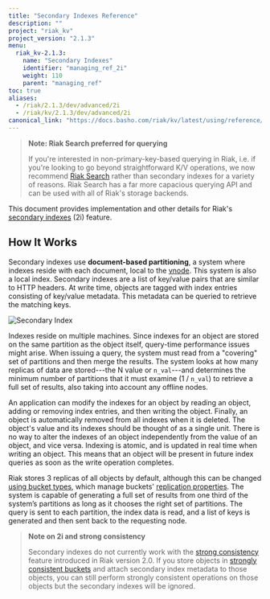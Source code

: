 ```yaml
---
title: "Secondary Indexes Reference"
description: ""
project: "riak_kv"
project_version: "2.1.3"
menu:
  riak_kv-2.1.3:
    name: "Secondary Indexes"
    identifier: "managing_ref_2i"
    weight: 110
    parent: "managing_ref"
toc: true
aliases:
  - /riak/2.1.3/dev/advanced/2i
  - /riak/kv/2.1.3/dev/advanced/2i
canonical_link: "https://docs.basho.com/riak/kv/latest/using/reference/secondary-indexes"
---
```


[usage bucket types]: /riak/kv/2.1.3/developing/usage/bucket-types
[use ref strong consistency]: /riak/2.1.3/using/reference/strong-consistency

> **Note: Riak Search preferred for querying**
>
> If you're interested in non-primary-key-based querying in Riak, i.e. if
you're looking to go beyond straightforward K/V operations, we now
recommend [Riak Search](/riak/kv/2.1.3/developing/usage/search/) rather than secondary indexes for a variety of reasons. Riak Search has a far more capacious querying API and can be used with all of Riak's storage backends.

This document provides implementation and other details for Riak's
[secondary indexes](/riak/kv/2.1.3/developing/usage/secondary-indexes/) \(2i) feature.

## How It Works

Secondary indexes use **document-based partitioning**, a system where
indexes reside with each document, local to the [vnode](/riak/kv/2.1.3/learn/glossary/#vnode). This
system is also a local index. Secondary indexes are a list of key/value
pairs that are similar to HTTP headers. At write time, objects are
tagged with index entries consisting of key/value metadata. This
metadata can be queried to retrieve the matching keys.

![Secondary Index](/images/Secondary-index-example.png)

Indexes reside on multiple machines. Since indexes for an object are
stored on the same partition as the object itself, query-time
performance issues might arise. When issuing a query, the system must
read from a "covering" set of partitions and then merge the results.
The system looks at how many replicas of data are stored---the N value
or `n_val`---and determines the minimum number of partitions that it
must examine (1 / `n_val`) to retrieve a full set of results, also
taking into account any offline nodes.

An application can modify the indexes for an object by reading an
object, adding or removing index entries, and then writing the object.
Finally, an object is automatically removed from all indexes when it is
deleted. The object's value and its indexes should be thought of as a
single unit. There is no way to alter the indexes of an object
independently from the value of an object, and vice versa. Indexing is
atomic, and is updated in real time when writing an object. This means
that an object will be present in future index queries as soon as the
write operation completes.

Riak stores 3 replicas of all objects by default, although this can be
changed [using bucket types][usage bucket types], which manage buckets' [replication properties](/riak/kv/2.1.3/developing/app-guide/replication-properties). The system is capable of generating a full set of results
from one third of the system’s partitions as long as it chooses the
right set of partitions. The query is sent to each partition, the index
data is read, and a list of keys is generated and then sent back to the
requesting node.

> **Note on 2i and strong consistency**
>
> Secondary indexes do not currently work with the [strong consistency][use ref strong consistency] feature introduced in Riak version 2.0. If you store objects in [strongly consistent buckets](/riak/kv/2.1.3/developing/app-guide/strong-consistency/#creating-a-strongly-consistent-bucket-type) and attach
secondary index metadata to those objects, you can still perform
strongly consistent operations on those objects but the secondary
indexes will be ignored.
